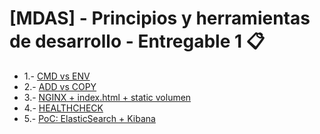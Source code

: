 # [MDAS] - Principios y herramientas de desarrollo - Entregable 1 📋

- 1.- [CMD vs ENV](/hw-01)  
- 2.- [ADD vs COPY](/hw-02)  
- 3.- [NGINX + index.html + static volumen](/hw-03)  
- 4.- [HEALTHCHECK](/hw-04) 
- 5.- [PoC: ElasticSearch + Kibana](/hw-05) 